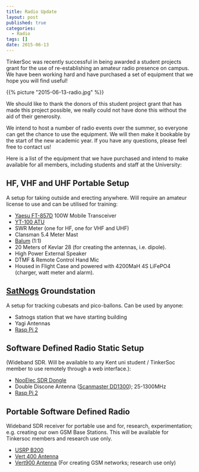 ```yaml
---
title: Radio Update
layout: post
published: true
categories:
  - Radio
tags: []
date: 2015-06-13
---
```

TinkerSoc was recently successful in being awarded a student projects grant for
the use of re-establishing an amateur radio presence on campus. We have been
working hard and have purchased a set of equipment that we hope you will find
useful!

{{% picture "2015-06-13-radio.jpg" %}}

<!--more-->

We should like to thank the donors of this student project grant that has made
this project possible, we really could not have done this without the aid of
their generosity.

We intend to host a number of radio events over the summer, so everyone can get
the chance to use the equipment. We will then make it bookable by the start of
the new academic year. If you have any questions, please feel free to contact
us!

Here is a list of the equipment that we have purchased and intend to make
available for all members, including students and staff at the University:

## HF, VHF and UHF Portable Setup ##

A setup for taking outside and erecting anywhere. Will require an amateur
license to use and can be utilised for training:

- [Yaesu FT-857D](http://www.yaesu.com/indexVS.cfm?cmd=DisplayProducts&ProdCatID=102&encProdID=8CBB7C4BDBAF40129AD4253A4987523C) 100W Mobile Transceiver
- [YT-100 ATU](http://www.ldgelectronics.com/c/252/products/18/52/1)
- SWR Meter (one for HF, one for VHF and UHF)
- Clansman 5.4 Meter Mast
- [Balum](https://en.wikipedia.org/wiki/Balun) (1:1)
- 20 Meters of Kevlar 28 (for creating the antennas, i.e. dipole).
- High Power External Speaker
- DTMF & Remote Control Hand Mic
- Housed in Flight Case and powered with 4200MaH 4S LiFePO4 (charger, watt meter and alarm).

## [SatNogs](https://satnogs.org/) Groundstation ##

A setup for tracking cubesats and pico-ballons. Can be used by anyone:

- Satnogs station that we have starting building
- Yagi Antennas
- [Rasp Pi 2](https://www.raspberrypi.org/products/raspberry-pi-2-model-b/)

## Software Defined Radio Static Setup ##

(Wideband SDR. Will be available to any Kent uni student / TinkerSoc member to
use remotely through a web interface.):

- [NooElec SDR Dongle](http://www.nooelec.com/store/sdr/nesdr-mini2-rtl2832u-r820t2.html)
- Double Discone Antenna ([Scanmaster DD1300](http://www.nevadaradio.co.uk/radio-scanners/scanner-antennas/scanner-base-antennas/scanmaster-dd1300)); 25-1300MHz
- [Rasp Pi 2](https://www.raspberrypi.org/products/raspberry-pi-2-model-b/)

## Portable Software Defined Radio ##

Wideband SDR receiver for portable use and for, research, experimentation; e.g.
creating our own GSM Base Stations. This will be available for Tinkersoc members
and research use only.

- [USRP B200](http://www.ettus.com/product/details/UB200-KIT)
- [Vert 400 Antenna](http://www.ettus.com/product/details/VERT400)
- [Vert900 Antenna](http://www.ettus.com/product/details/VERT900) (For creating GSM networks; research use only)
